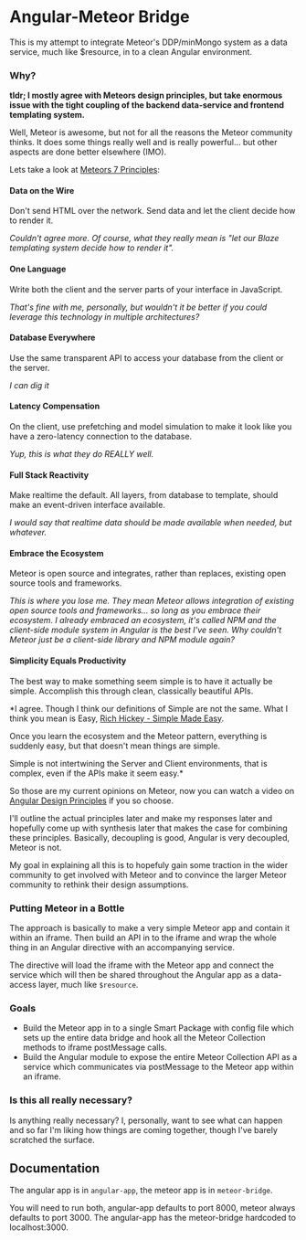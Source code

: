# Angular-Meteor Bridge

This is my attempt to integrate Meteor's DDP/minMongo system as a data service, much like $resource, in to a clean Angular environment.

### Why?

**tldr; I mostly agree with Meteors design principles, but take enormous issue with the tight coupling of the backend data-service and frontend templating system.**

Well, Meteor is awesome, but not for all the reasons the Meteor community thinks.  It does some things really well and is really powerful... but other aspects are done better elsewhere (IMO).

Lets take a look at [Meteors 7 Principles](http://docs.meteor.com/#sevenprinciples):

#### Data on the Wire
Don't send HTML over the network. Send data and let the client decide how to render it.  

*Couldn't agree more.  Of course, what they really mean is "let our Blaze templating system decide how to render it".*

#### One Language
Write both the client and the server parts of your interface in JavaScript.  

*That's fine with me, personally, but wouldn't it be better if you could leverage this technology in multiple architectures?*

#### Database Everywhere
Use the same transparent API to access your database from the client or the server.  

*I can dig it*

#### Latency Compensation
On the client, use prefetching and model simulation to make it look like you have a zero-latency connection to the database.  

*Yup, this is what they do REALLY well.*

#### Full Stack Reactivity
Make realtime the default. All layers, from database to template, should make an event-driven interface available.  

*I would say that realtime data should be made available when needed, but whatever.*

#### Embrace the Ecosystem
Meteor is open source and integrates, rather than replaces, existing open source tools and frameworks.  

*This is where you lose me.  They mean Meteor allows integration of existing open source tools and frameworks... so long as you embrace their ecosystem.  I already embraced an ecosystem, it's called NPM and the client-side module system in Angular is the best I've seen.  Why couldn't Meteor just be a client-side library and NPM module again?*

#### Simplicity Equals Productivity
The best way to make something seem simple is to have it actually be simple. Accomplish this through clean, classically beautiful APIs.  

*I agree.  Though I think our definitions of Simple are not the same.  What I think you mean is Easy, [Rich Hickey - Simple Made Easy](http://www.infoq.com/presentations/Simple-Made-Easy).  
  
Once you learn the ecosystem and the Meteor pattern, everything is suddenly easy, but that doesn't mean things are simple.  
  
Simple is not intertwining the Server and Client environments, that is complex, even if the APIs make it seem easy.*


So those are my current opinions on Meteor, now you can watch a video on [Angular Design Principles](https://www.youtube.com/watch?v=HCR7i5F5L8c) if you so choose.

I'll outline the actual principles later and make my responses later and hopefully come up with synthesis later that makes the case for combining these principles.  Basically, decoupling is good, Angular is very decoupled, Meteor is not.

My goal in explaining all this is to hopefuly gain some traction in the wider community to get involved with Meteor and to convince the larger Meteor community to rethink their design assumptions.

### Putting Meteor in a Bottle

The approach is basically to make a very simple Meteor app and contain it within an iframe.  Then build an API in to the iframe and wrap the whole thing in an Angular directive with an accompanying service.

The directive will load the iframe with the Meteor app and connect the service which will then be shared throughout the Angular app as a data-access layer, much like `$resource`.

### Goals

* Build the Meteor app in to a single Smart Package with config file which sets up the entire data bridge and hook all the Meteor Collection methods to iframe postMessage calls.
* Build the Angular module to expose the entire Meteor Collection API as a service which communicates via postMessage to the Meteor app within an iframe.

### Is this all really necessary?

Is anything really necessary?  I, personally, want to see what can happen and so far I'm liking how things are coming together, though I've barely scratched the surface.

## Documentation

The angular app is in `angular-app`, the meteor app is in `meteor-bridge`.

You will need to run both, angular-app defaults to port 8000, meteor always defaults to port 3000.  The angular-app has the meteor-bridge hardcoded to localhost:3000.

